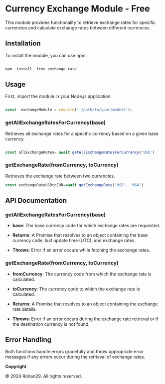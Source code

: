 # Currency Exchange Module - Free

This module provides functionality to retrieve exchange rates for specific currencies and calculate exchange rates between different currencies.

## Installation


To install the module, you can use npm:

```bash

npm  install  free_exchange_rate

```

  

## Usage

  

First, import the module in your Node.js application:

  

```javascript

const  exchangeModule = require('./path/to/your/module');

```

### getAllExchangeRatesForCurrency(base)


Retrieves all exchange rates for a specific currency based on a given base currency.

  

```javascript

const allExchangeRates= await getAllExchangeRatesForCurrency('USD')
```
### getExchangeRate(fromCurrency, toCurrency)

Retrieves the exchange rate between two currencies.

```javascript
const exchangeRateUSDtoEUR=await getExchangeRate('USD', 'MGA')
```
## API Documentation

  

### getAllExchangeRatesForCurrency(base)

  

-  **base**: The base currency code for which exchange rates are requested.

-  **Returns**: A Promise that resolves to an object containing the base currency code, last update time (UTC), and exchange rates.

-  **Throws**: Error if an error occurs while fetching the exchange rates.

  

### getExchangeRate(fromCurrency, toCurrency)

  

-  **fromCurrency**: The currency code from which the exchange rate is calculated.

-  **toCurrency**: The currency code to which the exchange rate is calculated.

-  **Returns**: A Promise that resolves to an object containing the exchange rate details.

-  **Throws**: Error if an error occurs during the exchange rate retrieval or if the destination currency is not found.

  

## Error Handling

  

Both functions handle errors gracefully and throw appropriate error messages if any errors occur during the retrieval of exchange rates.

  

**Copyright**

© 2024 Rohan29. All rights reserved.